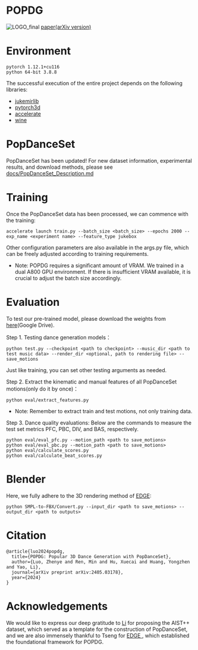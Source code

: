 # POPDG
![LOGO_final](https://github.com/Luke-Luo1/POPDG/assets/100562982/937c246f-2872-44e7-a8d9-40dd8e6a529f)
[paper(arXiv version)](https://arxiv.org/abs/2405.03178)
# Environment
```
pytorch 1.12.1+cu116
python 64-bit 3.8.8
```
The successful execution of the entire project depends on the following libraries:
- [jukemirlib](https://github.com/rodrigo-castellon/jukemirlib)
- [pytorch3d](https://github.com/facebookresearch/pytorch3d)
- [accelerate](https://huggingface.co/docs/accelerate/v0.16.0/en/index)
- [wine](https://www.winehq.org) 
# PopDanceSet
PopDanceSet has been updated! For new dataset information, experimental results, and download methods, please see [docs/PopDanceSet_Description.md](https://github.com/Luke-Luo1/POPDG/blob/main/docs/PopDanceSet_Description.md)
# Training
Once the PopDanceSet data has been processed, we can commence with the training:
```
accelerate launch train.py --batch_size <batch_size> --epochs 2000 --exp_name <experiment name> --feature_type jukebox
```
Other configuration parameters are also available in the args.py file, which can be freely adjusted according to training requirements.
- Note: POPDG requires a significant amount of VRAM. We trained in a dual A800 GPU environment. If there is insufficient VRAM available, it is crucial to adjust the batch size accordingly.
# Evaluation
To test our pre-trained model, please download the weights from [here](https://drive.google.com/file/d/13ZE-x-oKp8SBM7crfANrcZYkW26I3XBZ/view?usp=sharing)(Google Drive).

Step 1. Testing dance generation models：
```
python test.py --checkpoint <path to checkpoint> --music_dir <path to test music data> --render_dir <optional, path to rendering file> --save_motions
```
Just like training, you can set other testing arguments as needed.

Step 2. Extract the kinematic and manual features of all PopDanceSet motions(only do it by once)：
```
python eval/extract_features.py
```
- Note: Remember to extract train and test motions, not only training data. 

Step 3. Dance quality evaluations:
Below are the commands to measure the test set metrics PFC, PBC, DIV, and BAS, respectively.
```
python eval/eval_pfc.py --motion_path <path to save_motions>
python eval/eval_pbc.py --motion_path <path to save_motions>
python eval/calculate_scores.py
python eval/calculate_beat_scores.py
```
# Blender
Here, we fully adhere to the 3D rendering method of [EDGE](https://github.com/Stanford-TML/EDGE):
```
python SMPL-to-FBX/Convert.py --input_dir <path to save_motions> --output_dir <path to outputs>
```
# Citation
```
@article{luo2024popdg,
  title={POPDG: Popular 3D Dance Generation with PopDanceSet},
  author={Luo, Zhenye and Ren, Min and Hu, Xuecai and Huang, Yongzhen and Yao, Li},
  journal={arXiv preprint arXiv:2405.03178},
  year={2024}
}
```
# Acknowledgements
We would like to express our deep gratitude to [Li](https://github.com/google-research/mint) for proposing the AIST++ dataset, which served as a template for the construction of PopDanceSet, and we are also immensely thankful to Tseng for  [EDGE ](https://github.com/Stanford-TML/EDGE), which established the foundational framework for POPDG.

